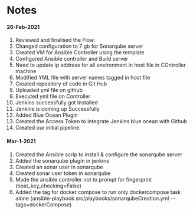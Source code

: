 # Notes 
#### 26-Feb-2021
1. Reviewed and finalised the Flow.
2. Changed configuration to 7 gb for Sonarqube server
3. Created VM for Ansible Controller using the template
4. Configured Ansible controller and Build server
5. Need to update ip address for all environment in host file in COntroller machine
6. Modified YML file with server names tagged in host file
7. Created repository of code in Git Hub
8. Uploaded yml file on github
9. Executed yml file on Controller
10. Jenkins successfully got Installed
11. Jenkins is coming up Successfully
12. Added Blue Ocean Plugin
13. Created the Access Token to integrate Jenkins blue ocean with Github
14. Created our initial pipeline. 

#### Mar-1-2021
1. Created the Ansible scrip to install & configure the sonarqube server
2. Added the sonarqube plugin in jenkins
3. Created an sonar user in sonarqube
4. Created sonar user token in sonarqube
5. Made the ansible controller not to prompt for fingerprint (host_key_checking=False)
6. Added the tag for docker compose to run only dockercompose task alone (ansible-playbook src/playbooks/sonarqubeCreation.yml --tags=dockerCompose)


